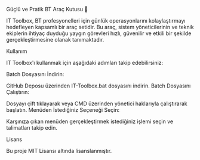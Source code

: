 Güçlü ve Pratik BT Araç Kutusu 🚀

IT Toolbox, BT profesyonelleri için günlük operasyonlarını kolaylaştırmayı hedefleyen kapsamlı bir araç setidir. Bu araç, sistem yöneticilerinin ve teknik ekiplerin ihtiyaç duyduğu yaygın görevleri hızlı, güvenilir ve etkili bir şekilde gerçekleştirmesine olanak tanımaktadır.

Kullanım

IT Toolbox'ı kullanmak için aşağıdaki adımları takip edebilirsiniz:

Batch Dosyasını İndirin:

GitHub Deposu üzerinden IT-Toolbox.bat dosyasını indirin.
Batch Dosyasını Çalıştırın:

Dosyayı çift tıklayarak veya CMD üzerinden yönetici haklarıyla çalıştırarak başlatın.
Menüden İstediğiniz Seçeneği Seçin:

Karşınıza çıkan menüden gerçekleştirmek istediğiniz işlemi seçin ve talimatları takip edin.

Lisans

Bu proje MIT Lisansı altında lisanslanmıştır.
